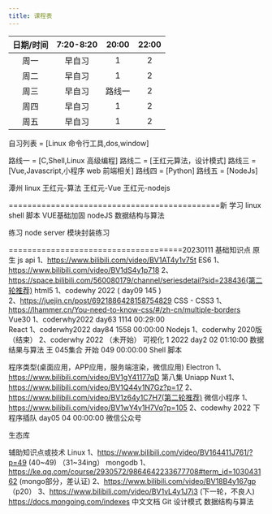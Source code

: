 ```yaml
---
title: 课程表
---
```


| 日期/时间 | 7:20-8:20 | 20:00  | 22:00 |
| :-------: | :-------: | :----: | :---: |
|   周一    |  早自习   |   1    |   2   |
|   周二    |  早自习   |   1    |   2   |
|   周三    |  早自习   | 路线一 |   2   |
|   周四    |  早自习   |   1    |   2   |
|   周五    |  早自习   |   1    |   2   |

自习列表 = [Linux 命令行工具,dos,window]

路线一 = [C,Shell,Linux 高级编程]
路线二 = [王红元算法，设计模式]
路线三 = [Vue,Javascript,小程序 web 前端相关]
路线四 = [Python]
路线五 = [NodeJs]

潭州 linux
王红元-算法
王红元-Vue
王红元-nodejs


=============================================新
学习
linux shell 脚本
VUE基础加固
nodeJS
数据结构与算法

练习
    node server 模块封装练习


=====================================20230111
基础知识点
原生 js api 
    1、https://www.bilibili.com/video/BV1AT4y1v75t
ES6
    1、https://www.bilibili.com/video/BV1dS4y1p718 
    2、https://space.bilibili.com/560080179/channel/seriesdetail?sid=238436(第二轮推荐)
html5
  1、codewhy 2022 ( day09 145 )  
   2、https://juejin.cn/post/6921886428158754829 
CSS  - CSS3
    1、https://lhammer.cn/You-need-to-know-css/#/zh-cn/multiple-borders
Vue30
  1、coderwhy2022 day63 1114 00:29:00    
React
   1、coderwhy2022 day84 1558 00:00:00
Nodejs
    1、coderwhy 2020版 （结束）
    2、coderwhy 2022 （未开始）
可视化
   1  2022 day2 02  01:10:00
数据结果与算法 
    王 045集合 开始   049 00:00:00
Shell 脚本

程序类型(桌面应用，APP应用，服务端渲染，微信应用)
Electron
    1、https://www.bilibili.com/video/BV1gY41177qD   第八集
Uniapp
Nuxt
    1、https://www.bilibili.com/video/BV1Q44y1N7Gz?p=17
    2、https://www.bilibili.com/video/BV1z64y1C7H7(第二轮推荐)
微信小程序 
    1、https://www.bilibili.com/video/BV1wY4y1H7Vq?p=105
    2、codewhy 2022 下程序插队 day05 04 00:00:00
微信公众号
 
生态库


辅助知识点或技术
     Linux
         1、https://www.bilibili.com/video/BV164411J761/?p=49 (40~49) （31~34ing）
    mongodb
        1、https://ke.qq.com/course/2930572/9864642233677708#term_id=103043162 (mongo部分，差认证)
        2、https://www.bilibili.com/video/BV18B4y167gp （p20）
        3、https://www.bilibili.com/video/BV1vL4y1J7i3 (下一轮，不良人)
        https://docs.mongoing.com/indexes 中文文档
    Git
    设计模式
    数据结构与算法

